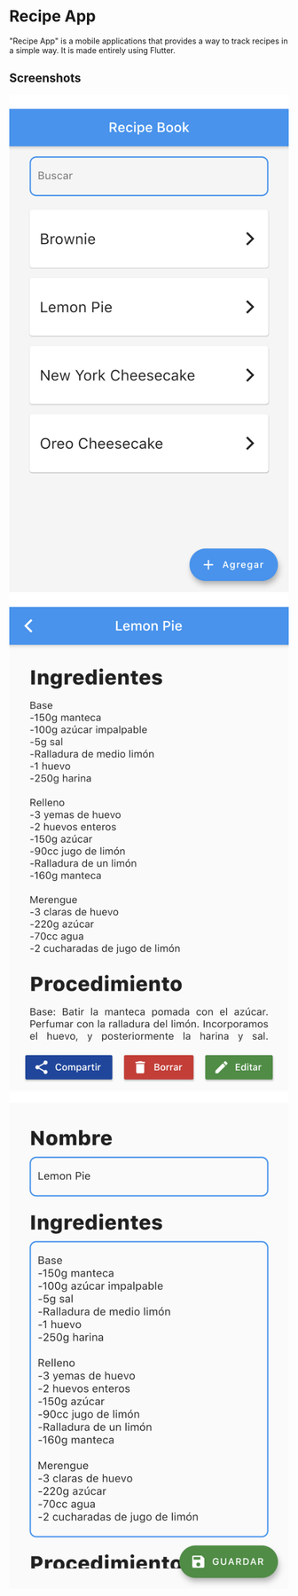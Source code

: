 # Recipe App

"Recipe App" is a mobile applications that provides a way to track recipes in a simple way. It is made entirely using Flutter.

## Screenshots

![Home page](/img/home.png)
![Recipe card](/img/recipe_card.png)
![Edit page](/img/edit_page.png)
